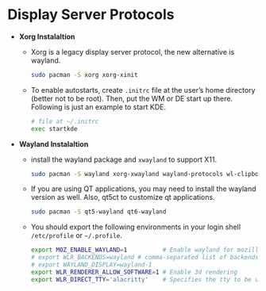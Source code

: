 # Display Server Protocols

- **Xorg Instalaltion**

  - Xorg is a legacy display server protocol, the new alternative is wayland.

    ```bash
    sudo pacman -S xorg xorg-xinit
    ```

  - To enable autostarts, create `.initrc` file at the user’s home directory
    (better not to be root). Then, put the WM or DE start up there. Following is
    just an example to start KDE.

    ```bash
    # file at ~/.initrc
    exec startkde
    ```

- **Wayland Instalaltion**

  - install the wayland package and `xwayland` to support X11.

    ```bash
    sudo pacman -S wayland xorg-xwayland wayland-protocols wl-clipboard
    ```

  - If you are using QT applications, you may need to install the wayland
    version as well. Also, qt5ct to customize qt applications.

    ```bash
    sudo pacman -S qt5-wayland qt6-wayland
    ```

  - You should export the following environments in your login shell
    `/etc/profile` or `~/.profile`.

    ```bash
    export MOZ_ENABLE_WAYLAND=1          # Enable wayland for mozilla
    # export WLR_BACKENDS=wayland # comma-separated list of backends to use (available backends: libinput, drm, wayland, x11, headless, noop)
    # export WAYLAND_DISPLAY=wayland-1
    export WLR_RENDERER_ALLOW_SOFTWARE=1 # Enable 3d rendering
    export WLR_DIRECT_TTY='alacritty'    # Specifies the tty to be used (instead of using /dev/tty)
    ```
